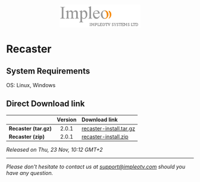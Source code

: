 
<div align="center">
  <a >
    <img src="images/impleo_logo.png" alt="Logo" >
  </a>
</div>

# Recaster


## System Requirements

OS: Linux, Windows



## Direct Download link

|          | Version             | Download link                                                           | 
|:---------|:-------------------:|:------------------------------------------------------------------------|
| **Recaster (tar.gz)** |  2.0.1 | [recaster-install.tar.gz](https://github.com/impleotv/recaster-release/releases/download/v2.0.1/recaster-install.tar.gz)  | 
| **Recaster (zip)** |  2.0.1 | [recaster-install.zip](https://github.com/impleotv/recaster-release/releases/download/v2.0.1/recaster-install.zip)  | 

*Released on Thu, 23 Nov, 10:12 GMT+2*



----  
*Please don't hesitate to contact us at support@impleotv.com should you have any question.*
